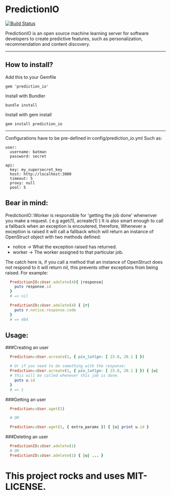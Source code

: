 PredictionIO
============

[![Build Status](https://secure.travis-ci.org/acnalesso/prediction_io.png?branch=master)](http://travis-ci.org/acnalesso/prediction_io)

PredictionIO is an open source machine learning server for software developers to create predictive features,
such as personalization, recommendation and content discovery.

-------------------------------------------------------------------------------------------------------------

How to install?
---------------
Add this to your Gemfile

    gem 'prediction_io'

Install with Bundler

    bundle install

Install with gem install

    gem install prediction_io

---------------------------------------------------------------------------------------------------------------

Configurations have to be pre-defined in config/prediction_io.yml
 Such as:

    user:
      username: batman
      password: secret

    api:
      key: my_supersecret_key
      host: http://localhost:3000
      timeout: 5
      proxy: null
      pool: 5

Bear in mind:
-------------

PredictionIO::Worker is responsible for 'getting the job done' whenenver you make
a request. ( e.g aget(1), acreate(1) )
It is also smart enough to call a fallback when an exception is encoutered, therefore,
Whenever a exception is raised it will call a fallback which will return an instance of
OpenStruct object with two methods defined:
* notice -> What the exception raised has returned.
* worker -> The worker assigned to that particular job.

The catch here is, if you call a method that an instance of OpenStruct does not respond to
it will return nil, this prevents other exceptions from being raised.
For example:

```ruby
  PredictionIO::User.adelete(4){ |response|
    puts response.id
  }
  # => nil

  PredictionIO::User.adelete(4) { |r|
    puts r.notice.response.code
  }
  # => 404
```

Usage:
-----

###Creating an user

```ruby
  Prediction::User.acreate(1, { pio_latlgn: [ 23.0, 20.1 ] })

  # Or if you need to do something with the response:
  Prediction::User.acreate(1, { pio_latlgn: [ 23.0, 20.1 ] }) { |u|
  # this will be called whenever this job is done.
    puts u.id
  }
  # => 1
```

###Getting an user

```ruby
  Prediction::User.aget(1)

  # OR

  Prediction::User.aget(1, { extra_params }) { |u| print u.id }
```

###Deleting an user
```ruby
  PredictionIO::User.adelete(1)
  # OR
  PredictionIO::User.adelete(1) { |u| ... }
```


This project rocks and uses MIT-LICENSE.
=======================================
